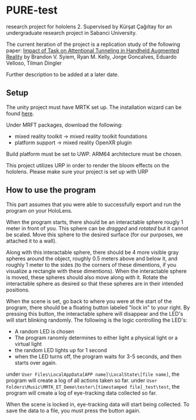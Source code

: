 # PURE-test
 research project for hololens 2. Supervised by Kürşat Çağıltay for an undergraduate research project in Sabanci University.
 
 The current iteration of the project is a replication study of the following paper: [Impact of Task on Attentional Tunneling in Handheld Augmented Reality](https://dl.acm.org/doi/abs/10.1145/3411764.3445580) by Brandon V. Syiem, Ryan M. Kelly, Jorge Goncalves, Eduardo Velloso, Tilman Dingler 
 
 Further description to be added at a later date.



## Setup
 The unity project must have MRTK set up. The installation wizard can be found [here](https://learn.microsoft.com/en-us/windows/mixed-reality/develop/unity/welcome-to-mr-feature-tool).

 Under MRFT packages, download the following:
* mixed reality toolkit -> mixed reality toolkit foundations
* platform support -> mixed reality OpenXR plugin

 Build platform must be set to UWP. ARM64 architecture must be chosen.
 
 This project utilizes URP in order to render the bloom effects on the hololens. Please make sure your project is set up with URP
 
 
 ## How to use the program
This part assumes that you were able to successfully export and run the program on your HoloLens.

When the program starts, there should be an interactable sphere rougly 1 meter in front of you. This sphere can be *dragged* and *rotated* but it cannot be scaled. Move this sphere to the desired surface (for our purposes, we attached it to a wall).

Along with this interactable sphere, there should be 4 more visible gray spheres around the object, roughly 0.5 meters above and below it, and roughly 1 meter to the sides (to the corners of these dimentions, if you visualize a rectangle with these dimentions). When the interactable sphere is moved, these spheres should also move along with it. Rotate the interactable sphere as desired so that these spheres are in their intended positions.

When the scene is set, go back to where you were at the start of the program, there should be a floating button labeled "lock in" to your right. By pressing this button, the interactable sphere will disappear and the LED's will start blinking randomly. The following is the logic controlling the LED's:

* A random LED is chosen
* The program ranomly determines to either light a physical light or a virtual light
* the random LED lights up for 1 second
* when the LED turns off, the program waits for 3-5 seconds, and then starts over again.

under `User Files\LocalAppData[APP name]\LocalState\[file name]`, the program will create a log of all actions taken so far.
under `User Folders\Music\MRTK_ET_Demo\tester\[timestamped file]_test\test`, the program will create a log of eye-tracking data collected so far.

When the scene is locked in, eye-tracking data will start being collected. To save the data to a file, you must press the button again.